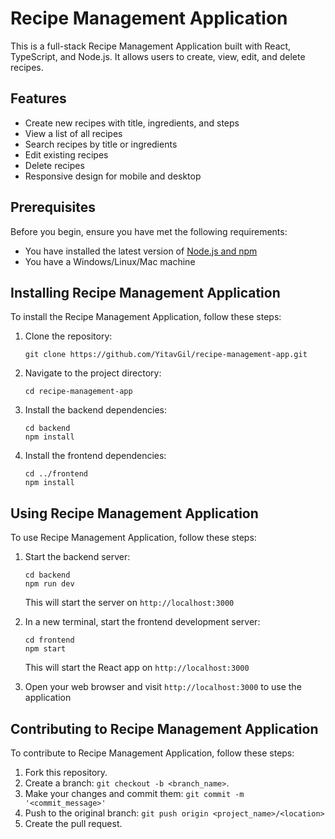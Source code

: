 # Recipe Management Application

This is a full-stack Recipe Management Application built with React, TypeScript, and Node.js. It allows users to create, view, edit, and delete recipes.

## Features

- Create new recipes with title, ingredients, and steps
- View a list of all recipes
- Search recipes by title or ingredients
- Edit existing recipes
- Delete recipes
- Responsive design for mobile and desktop

## Prerequisites

Before you begin, ensure you have met the following requirements:

- You have installed the latest version of [Node.js and npm](https://nodejs.org/en/download/)
- You have a Windows/Linux/Mac machine

## Installing Recipe Management Application

To install the Recipe Management Application, follow these steps:

1. Clone the repository:
   ```
   git clone https://github.com/YitavGil/recipe-management-app.git
   ```
2. Navigate to the project directory:
   ```
   cd recipe-management-app
   ```
3. Install the backend dependencies:
   ```
   cd backend
   npm install
   ```
4. Install the frontend dependencies:
   ```
   cd ../frontend
   npm install
   ```

## Using Recipe Management Application

To use Recipe Management Application, follow these steps:

1. Start the backend server:
   ```
   cd backend
   npm run dev
   ```
   This will start the server on `http://localhost:3000`

2. In a new terminal, start the frontend development server:
   ```
   cd frontend
   npm start
   ```
   This will start the React app on `http://localhost:3000`

3. Open your web browser and visit `http://localhost:3000` to use the application

## Contributing to Recipe Management Application

To contribute to Recipe Management Application, follow these steps:

1. Fork this repository.
2. Create a branch: `git checkout -b <branch_name>`.
3. Make your changes and commit them: `git commit -m '<commit_message>'`
4. Push to the original branch: `git push origin <project_name>/<location>`
5. Create the pull request.


